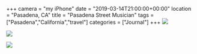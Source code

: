 +++
camera = "my iPhone"
date = "2019-03-14T21:00:00+00:00"
location = "Pasadena, CA"
title = "Pasadena Street Musician"
tags = ["Pasadena","California","travel"]
categories = ["Journal"]
+++
![](https://res.cloudinary.com/tobyblog/image/upload/v1552625025/img/461E69A7-8660-433A-8938-D64C51FC300F.jpg)
<!--more-->
![](https://res.cloudinary.com/tobyblog/image/upload/v1552624987/img/9B0304B4-3011-40E7-B59D-6C95B083A736.jpg)

![](https://res.cloudinary.com/tobyblog/image/upload/v1552625088/img/DE24A743-21F6-4F33-8DC8-72E211873230.jpg)
